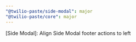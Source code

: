 ```yaml
---
"@twilio-paste/side-modal": major
"@twilio-paste/core": major
---
```


[Side Modal]: Align Side Modal footer actions to left
